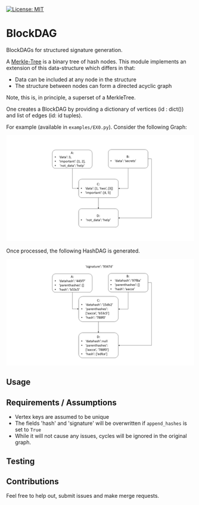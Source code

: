 [![License: MIT](https://img.shields.io/badge/License-MIT-yellow.svg)](https://opensource.org/licenses/MIT)

# BlockDAG
BlockDAGs for structured signature generation.

A [Merkle-Tree](https://en.wikipedia.org/wiki/Merkle_tree) is a binary tree of hash nodes.
This module implements an extension of this data-structure which differs in that:
- Data can be included at any node in the structure
- The structure between nodes can form a directed acyclic graph

Note, this is, in principle, a superset of a MerkleTree.

One creates a BlockDAG by providing a dictionary of vertices (id : dict()) 
and list of edges (id: id tuples).

For example (available in `examples/EX0.py`). Consider the following Graph:

<img src="https://github.com/pritchardn/BlockDAG/blob/main/img/ActualDAG.JPG"  />

Once processed, the following HashDAG is generated.

<img src="https://github.com/pritchardn/BlockDAG/blob/main/img/HashDAG.JPG"  />

## Usage

## Requirements / Assumptions

- Vertex keys are assumed to be unique
- The fields 'hash' and 'signature' will be overwritten if `append_hashes` is set to `True`
- While it will not cause any issues, cycles will be ignored in the original graph.

## Testing

## Contributions
Feel free to help out, submit issues and make merge requests.